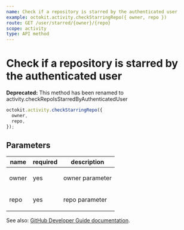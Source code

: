 ```yaml
---
name: Check if a repository is starred by the authenticated user
example: octokit.activity.checkStarringRepo({ owner, repo })
route: GET /user/starred/{owner}/{repo}
scope: activity
type: API method
---
```


# Check if a repository is starred by the authenticated user

**Deprecated:** This method has been renamed to activity.checkRepoIsStarredByAuthenticatedUser

```js
octokit.activity.checkStarringRepo({
  owner,
  repo,
});
```

## Parameters

<table>
  <thead>
    <tr>
      <th>name</th>
      <th>required</th>
      <th>description</th>
    </tr>
  </thead>
  <tbody>
    <tr><td>owner</td><td>yes</td><td>

owner parameter

</td></tr>
<tr><td>repo</td><td>yes</td><td>

repo parameter

</td></tr>
  </tbody>
</table>

See also: [GitHub Developer Guide documentation](https://developer.github.com/v3/activity/starring/#check-if-a-repository-is-starred-by-the-authenticated-user).
